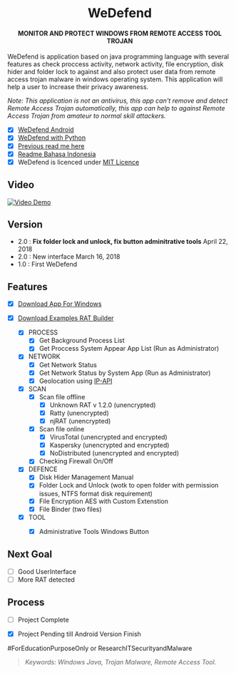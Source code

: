 <h1 align="center">WeDefend</h1> 
<h4 align="center">MONITOR AND PROTECT WINDOWS FROM REMOTE ACCESS TOOL TROJAN</h4>

WeDefend is application based on java programming language with several features as check proccess activity, network activity, file encryption, disk hider and folder lock to against and also protect user data from remote access trojan malware in windows operating system. This application will help a user to increase their privacy awareness.

*Note: This application is not an antivirus, this app can't remove and detect Remote Access Trojan automatically, this app can help to against Remote Access Trojan from amateur to normal skill attackers.*

- [x] [WeDefend Android](https://github.com/wishihab/WeDefend-Android)
- [x] [WeDefend with Python](https://github.com/wishihab/WeDefendPyth)
- [x] [Previous read me here](https://github.com/wishihab/WeDefend/tree/master/v1.0/widefend)
- [x] [Readme Bahasa Indonesia](https://github.com/wishihab/WeDefend/blob/master/README_INDONESIA.md)
- [x] WeDefend is licenced under [MIT Licence](https://github.com/wishihab/WeDefend/blob/master/LICENSE)

## Video
[![Video Demo](https://github.com/wishihab/WeDefend/blob/master/YoutubeVideo.PNG)](https://www.youtube.com/embed/QCPqa-WPHec) 

## Version
- 2.0 : **Fix folder lock and unlock, fix button adminitrative tools** April 22, 2018
- 2.0 : New interface March 16, 2018
- 1.0 : First WeDefend

## Features
- [x] [Download App For Windows](https://github.com/wishihab/WeDefend/releases)
- [x] [Download Examples RAT Builder](https://github.com/wishihab/WeDefend/releases/tag/v.1.2)

	- [x] PROCESS
		- [x] Get Background Process List
		- [x] Get Proccess System Appear App List (Run as Administrator)
		
	- [x] NETWORK
		- [x] Get Network Status
		- [x] Get Network Status by System App (Run as Administrator)
		- [x] Geolocation using [IP-API](http://ip-api.com)
		
	- [x] SCAN
		- [x] Scan file offline
			- [x] Unknown RAT v 1.2.0 (unencrypted)
			- [x] Ratty (unencrypted)
			- [x] njRAT (unencrypted)
		- [x] Scan file online
			- [x] VirusTotal (unencrypted and encrypted)
			- [x] Kaspersky (unencrypted and encrypted)
			- [x] NoDistributed (unencrypted and encrypted)
		- [x] Checking Firewall On/Off
		
	- [x] DEFENCE
		- [x] Disk Hider Management Manual
		- [x] Folder Lock and Unlock (wotk to open folder with permission issues, NTFS format disk requirement)
		- [x] File Encryption AES with Custom Extenstion
		- [x] File Binder (two files)
	
	- [x] TOOL
		- [x] Administrative Tools Windows Button


## Next Goal
- [ ] Good UserInterface
- [ ] More RAT detected

## Process
- [ ] Project Complete
- [x] Project Pending till Android Version Finish


#ForEducationPurposeOnly or ResearchITSecurityandMalware

> *Keywords: Windows Java, Trojan Malware, Remote Access Tool.*

